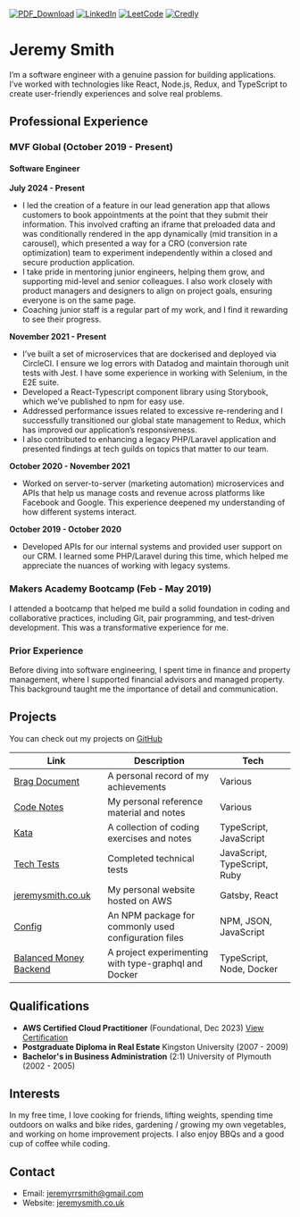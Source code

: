 <p>
  <a target="_blank" href="https://github.com/JRRS1982/CV/blob/master/public/jeremy_smith_cv.pdf" download><img alt="PDF_Download" src="https://img.shields.io/badge/PDF-Download-1abc9c?style=for-the-badge" /></a>
  <a href="https://www.linkedin.com/in/jeremy-smith-2b3a9b15/" target="_blank"><img alt="LinkedIn" src="https://img.shields.io/badge/linkedin-%230077B5.svg?&style=for-the-badge&logo=linkedin&logoColor=white" /></a>
  <a href="https://leetcode.com/JRRS1982" target="_blank"><img alt="LeetCode" src="https://img.shields.io/badge/leetcode-%2312100E.svg?&style=for-the-badge&logo=leetcode&logoColor=white" /></a>
  <a href="https://www.credly.com/users/jeremy-smith.3b4d74c3" target="_blank"><img alt="Credly" src="https://img.shields.io/badge/credly-%23FF6B00.svg?&style=for-the-badge&logo=credly&logoColor=white" />
</a>
</p>

# Jeremy Smith

I’m a software engineer with a genuine passion for building applications. I’ve worked with technologies like React, Node.js, Redux, and TypeScript to create user-friendly experiences and solve real problems.

## Professional Experience

### MVF Global (October 2019 - Present)

#### Software Engineer

**July 2024 - Present**

- I led the creation of a feature in our lead generation app that allows customers to book appointments at the point that they submit their information. This involved crafting an iframe that preloaded data and was conditionally rendered in the app dynamically (mid transition in a carousel), which presented a way for a CRO (conversion rate optimization) team to experiment independently within a closed and secure production application.
- I take pride in mentoring junior engineers, helping them grow, and supporting mid-level and senior colleagues. I also work closely with product managers and designers to align on project goals, ensuring everyone is on the same page.
- Coaching junior staff is a regular part of my work, and I find it rewarding to see their progress.

**November 2021 - Present**

- I’ve built a set of microservices that are dockerised and deployed via CircleCI. I ensure we log errors with Datadog and maintain thorough unit tests with Jest. I have some experience in working with Selenium, in the E2E suite.
- Developed a React-Typescript component library using Storybook, which we’ve published to npm for easy use.
- Addressed performance issues related to excessive re-rendering and I successfully transitioned our global state management to Redux, which has improved our application’s responsiveness.
- I also contributed to enhancing a legacy PHP/Laravel application and presented findings at tech guilds on topics that matter to our team.

**October 2020 - November 2021**

- Worked on server-to-server (marketing automation) microservices and APIs that help us manage costs and revenue across platforms like Facebook and Google. This experience deepened my understanding of how different systems interact.

**October 2019 - October 2020**

- Developed APIs for our internal systems and provided user support on our CRM. I learned some PHP/Laravel during this time, which helped me appreciate the nuances of working with legacy systems.

### Makers Academy Bootcamp (Feb - May 2019)

I attended a bootcamp that helped me build a solid foundation in coding and collaborative practices, including Git, pair programming, and test-driven development. This was a transformative experience for me.

### Prior Experience

Before diving into software engineering, I spent time in finance and property management, where I supported financial advisors and managed property. This background taught me the importance of detail and communication.

## Projects

You can check out my projects on [GitHub](https://github.com/JRRS1982?tab=repositories)

| Link | Description | Tech |
| --- | --- | --- |
| [Brag Document](https://www.notion.so/my-code-notes/Brag-Document-7382f78e1f1d490c88244000d6aa647e) | A personal record of my achievements | Various |
| [Code Notes](https://my-code-notes.notion.site/863199a0f13346019ee9b5244e34a1e2?v=3bc4946ef695471e8fdcc4300b5abde9&pvs=4) | My personal reference material and notes | Various |
| [Kata](https://github.com/JRRS1982/Kata) | A collection of coding exercises and notes | TypeScript, JavaScript |
| [Tech Tests](https://github.com/JRRS1982/TechTests) | Completed technical tests | JavaScript, TypeScript, Ruby |
| [jeremysmith.co.uk](https://www.jeremysmith.co.uk/) | My personal website hosted on AWS | Gatsby, React |
| [Config](https://github.com/JRRS1982/Config) | An NPM package for commonly used configuration files | NPM, JSON, JavaScript |
| [Balanced Money Backend](https://github.com/JRRS1982/balanced-money-backend) | A project experimenting with type-graphql and Docker | TypeScript, Node, Docker |

## Qualifications

- **AWS Certified Cloud Practitioner** (Foundational, Dec 2023)
  [View Certification](https://www.credly.com/users/jeremy-smith.3b4d74c3)
- **Postgraduate Diploma in Real Estate**
  Kingston University (2007 - 2009)
- **Bachelor's in Business Administration** (2:1)
  University of Plymouth (2002 - 2005)

## Interests

In my free time, I love cooking for friends, lifting weights, spending time outdoors on walks and bike rides, gardening / growing my own vegetables, and working on home improvement projects. I also enjoy BBQs and a good cup of coffee while coding.

## Contact

- Email: [jeremyrrsmith@gmail.com](mailto:jeremyrrsmith@gmail.com)
- Website: [jeremysmith.co.uk](https://www.jeremysmith.co.uk/)
